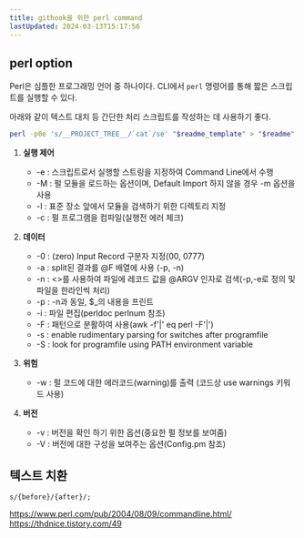 ```yaml
---
title: githook을 위한 perl command
lastUpdated: 2024-03-13T15:17:56
---
```

## perl option

Perl은 심플한 프로그래밍 언어 중 하나이다. CLI에서 `perl` 명령어를 통해 짧은 스크립트를 실행할 수 있다.

아래와 같이 텍스트 대치 등 간단한 처리 스크립트를 작성하는 데 사용하기 좋다.

```bash
perl -p0e 's/__PROJECT_TREE__/`cat`/se' "$readme_template" > "$readme"
```

1. **실행 제어**
    - -e  : 스크립트로서 실행할 스트링을 지정하여 Command Line에서 수행
    - -M : 펄 모듈을 로드하는 옵션이며, Default Import 하지 않을 경우 -m 옵션을 사용
    - -l   : 표준 장소 앞에서 모듈을 검색하기 위한 디렉토리 지정 
    - -c  : 펄 프로그램을 컴파일(실행전 에러 체크)

2. **데이터**
    - -0  : (zero) Input Record 구분자 지정(00, 0777)
    - -a  : split된 결과를 @F 배열에 사용 (-p, -n)
    - -n  : <>를 사용하여 파일에 레코드 값을 @ARGV 인자로 검색(-p,-e로 정의 및 파일을 한라인씩 처리)
    - -p  : -n과 동일, $_의 내용을 프린트
    - -i  : 파일 편집(perldoc perlnum 참조)
    - -F  : 패턴으로 분활하여 사용(awk -f'|' eq perl -F'|')
    - -s : enable rudimentary parsing for switches after programfile
    - -S : look for programfile using PATH environment variable

3. **위험**
    - -w  : 펄 코드에 대한 에러코드(warning)를 출력 (코드상 use warnings 키워드 사용)

4. **버전**
    - -v   : 버전을 확인 하기 위한 옵션(중요한 펄 정보를 보여줌)
    - -V   : 버전에 대한 구성을 보여주는 옵션(Config.pm 참조)

## 텍스트 치환

```
s/{before}/{after}/;
```

https://www.perl.com/pub/2004/08/09/commandline.html/
https://thdnice.tistory.com/49